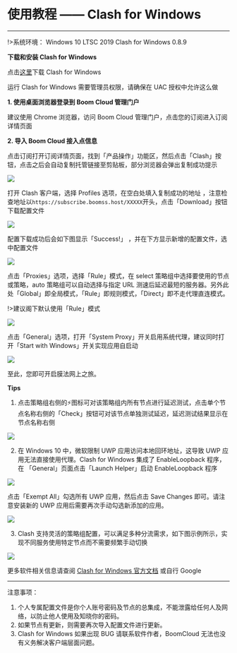 # 使用教程 —— Clash for Windows
- - -

!>系统环境： Windows 10 LTSC 2019  Clash for Windows 0.8.9

**下载和安装 Clash for Windows**

点击[这里](https://github.com/Fndroid/clash_for_windows_pkg/releases)下载 Clash for  Windows

运行 Clash for Windows 需要管理员权限，请确保在 UAC 授权中允许这么做

**1. 使用桌面浏览器登录到 Boom Cloud 管理门户**

建议使用 Chrome 浏览器，访问 Boom Cloud 管理门户，点击您的订阅进入订阅详情页面

**2. 导入 Boom Cloud 接入点信息**

点击订阅打开订阅详情页面，找到「产品操作」功能区，然后点击「Clash」按钮，点击之后会自动复制托管链接至剪贴板，部分浏览器会弹出复制成功提示

![](../img/clashwin/00.png)

打开 Clash 客户端，选择 Profiles 选项，在空白处填入复制成功的地址 ，注意检查地址以`https://subscribe.boomss.host/XXXXX`开头，点击「Download」按钮下载配置文件

![](../img/clashwin/01.png)  

配置下载成功后会如下图显示「Success!」	，并在下方显示新增的配置文件，选中配置文件

![](../img/clashwin/02.png)

点击「Proxies」选项，选择「Rule」模式，在 select 策略组中选择要使用的节点或策略，auto 策略组可以自动选择与指定 URL 测速后延迟最短的服务器。另外此处「Global」即全局模式，「Rule」即规则模式，「Direct」即不走代理直连模式。

!>建议阁下默认使用「Rule」模式

![](../img/clashwin/03.png)

点击「General」选项，打开「System Proxy」开关启用系统代理，建议同时打开「Start with Windows」开关实现应用自启动

![](../img/clashwin/04.png)

至此，您即可开启膜法网上之旅。

**Tips**

1. 点击策略组右侧的⚡图标可对该策略组内所有节点进行延迟测试，点击单个节点名称右侧的「Check」按钮可对该节点单独测试延迟，延迟测试结果显示在节点名称右侧

![](../img/clashwin/05.png)

2. 在 Windows 10 中，微软限制 UWP 应用访问本地回环地址，这导致 UWP 应用无法直接使用代理。Clash for Windows 集成了 EnableLoopback 程序，在 「General」页面点击「Launch Helper」启动 EnableLoopback 程序

![](../img/clashwin/06.png)

点击「Exempt All」勾选所有 UWP 应用，然后点击 Save Changes 即可。请注意安装新的 UWP 应用后需要再次手动勾选新添加的应用。

![](../img/clashwin/07.png)

3. Clash 支持灵活的策略组配置，可以满足多种分流需求，如下图示例所示，实现不同服务使用特定节点而不需要频繁手动切换

![](../img/clashwin/08.png)

更多软件相关信息请查阅 [Clash for Windows 官方文档](https://docs.cfw.lbyczf.com/) 或自行 Google
- - -
注意事项：  
1. 个人专属配置文件是你个人账号密码及节点的总集成，不能泄露给任何人及网络，以防止他人使用及知晓你的密码。  
2. 如果节点有更新，则需要再次导入配置文件进行更新。  
3. Clash for Windows 如果出现 BUG 请联系软件作者，BoomCloud 无法也没有义务解决客户端层面问题。
